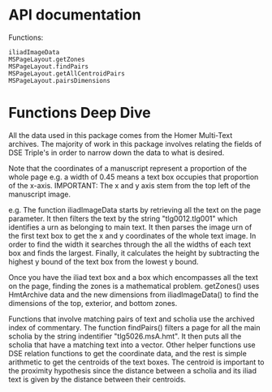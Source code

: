 # API documentation

Functions:

```@docs
iliadImageData
MSPageLayout.getZones
MSPageLayout.findPairs
MSPageLayout.getAllCentroidPairs
MSPageLayout.pairsDimensions
```

# Functions Deep Dive
All the data used in this package comes from the Homer Multi-Text archives. 
The majority of work in this package involves relating the fields of DSE Triple's in order to narrow down the data to what is desired.

Note that the coordinates of a manuscript represent a proportion of the whole page e.g. a width of 0.45 means a text box occupies that proportion of the x-axis. 
IMPORTANT: The x and y axis stem from the top left of the manuscript image. 

e.g.
The function iliadImageData starts by retrieving all the text on the page parameter. It then filters the text by the string "tlg0012.tlg001" which identifies a urn as belonging to main text. It then parses the image urn of the first text box to get the x and y coordinates of the whole text image. In order to find the width it searches through the all the widths of each text box and finds the largest. Finally, it calculates the height by subtracting the highest y bound of the text box from the lowest y bound. 

Once you have the iliad text box and a box which encompasses all the text on the page, finding the zones is a mathematical problem. getZones() uses HmtArchive data and the new dimensions from iliadImageData() to find the dimensions of the top, exterior, and bottom zones. 

Functions that involve matching pairs of text and scholia use the archived index of commentary. The function findPairs() filters a page for all the main scholia by the string indentifier "tlg5026.msA.hmt". It then puts all the scholia that have a matching text into a vector. Other helper functions use DSE relation functions to get the coordinate data, and the rest is simple arithmetic to get the centroids of the text boxes. The centroid is important to the proximity hypothesis since the distance between a scholia and its iliad text is given by the distance between their centroids. 